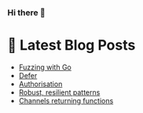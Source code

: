 ### Hi there 👋



# 📩 Latest Blog Posts 
<!-- BLOG-POST-LIST:START -->
- [Fuzzing with Go](http://shanehowearth.com:8087/fuzzing-with-go)
- [Defer](http://shanehowearth.com:8087/defer)
- [Authorisation](http://shanehowearth.com:8087/authorisation)
- [Robust, resilient patterns](http://shanehowearth.com:8087/robust-resilient-patterns)
- [Channels returning functions](http://shanehowearth.com:8087/channels-returning-functions)
<!-- BLOG-POST-LIST:END -->
